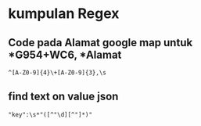 # kumpulan Regex

## Code pada Alamat google map untuk *G954+WC6, *Alamat
```
^[A-Z0-9]{4}\+[A-Z0-9]{3},\s
```
## find text on value json
```
"key":\s*"([^"\d][^"]*)"
```
